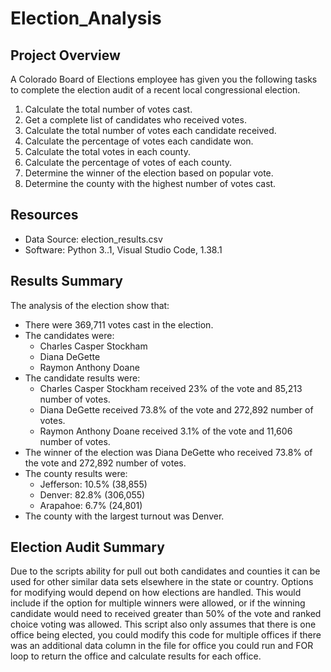# Election_Analysis

## Project Overview
A Colorado Board of Elections employee has given you the following tasks to complete the election audit of a recent local congressional election.

1. Calculate the total number of votes cast.
2. Get a complete list of candidates who received votes.
3. Calculate the total number of votes each candidate received.
4. Calculate the percentage of votes each candidate won.
5. Calculate the total votes in each county.
6. Calculate the percentage of votes of each county.
7. Determine the winner of the election based on popular vote.
8. Determine the county with the highest number of votes cast.

## Resources
- Data Source: election_results.csv
- Software: Python 3..1, Visual Studio Code, 1.38.1

## Results Summary
The analysis of the election show that:
- There were 369,711 votes cast in the election.
- The candidates were:
    - Charles Casper Stockham
    - Diana DeGette
    - Raymon Anthony Doane
- The candidate results were:
    - Charles Casper Stockham received 23% of the vote and 85,213 number of votes.
    - Diana DeGette received 73.8% of the vote and 272,892 number of votes.
    - Raymon Anthony Doane received 3.1% of the vote and 11,606 number of votes.
- The  winner of the election was Diana DeGette who received 73.8% of the vote and 272,892 number of votes.
- The county results were:
    - Jefferson: 10.5% (38,855)
    - Denver: 82.8% (306,055)
    - Arapahoe: 6.7% (24,801)
- The county with the largest turnout was Denver.

## Election Audit Summary
Due to the scripts ability for pull out both candidates and counties it can be used for other similar data sets elsewhere in the state or country.  Options for modifying would depend on how elections are handled. This would include if the option for multiple winners were allowed, or if the winning candidate would need to received greater than 50% of the vote and ranked choice voting was allowed. This script also only assumes that there is one office being elected, you could modify this code for multiple offices if there was an additional data column in the file for office you could run and FOR loop to return the office and calculate results for each office.

